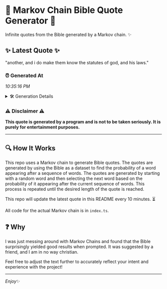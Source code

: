 # 📖 Markov Chain Bible Quote Generator 📖

Infinite quotes from the Bible generated by a Markov chain. ✨

## ✨ Latest Quote ✨
"another, and i do make them know the statutes of god, and his laws."

### ⏰ Generated At
*10:35:16 PM*

<details>
    <summary>🛠️ Generation Details</summary>
    <p>
        <strong>🌱 Seed:</strong> another,<br>
        <strong>🔄 Iterations:</strong> 13<br>
        <strong>📜 Context History:</strong><br>[ another, ]: and<br>[ another,, and ]: i<br>[ another,, and, i ]: do<br>[ another,, and, i, do ]: make<br>[ another,, and, i, do, make ]: them<br>[ another,, and, i, do, make, them ]: know<br>[ and, i, do, make, them, know ]: the<br>[ i, do, make, them, know, the ]: statutes<br>[ do, make, them, know, the, statutes ]: of<br>[ make, them, know, the, statutes, of ]: god,<br>[ them, know, the, statutes, of, god, ]: and<br>[ know, the, statutes, of, god,, and ]: his<br>[ the, statutes, of, god,, and, his ]: laws.<br>
    </p>
</details>

### ⚠️ Disclaimer ⚠️
**This quote is generated by a program and is not to be taken seriously. It is purely for entertainment purposes.**

---

## 🔍 How It Works

This repo uses a Markov chain to generate Bible quotes. The quotes are generated by using the Bible as a dataset to find the probability of a word appearing after a sequence of words. The quotes are generated by starting with a random word and then selecting the next word based on the probability of it appearing after the current sequence of words. This process is repeated until the desired length of the quote is reached.

This repo will update the latest quote in this README every 10 minutes. ⏳

All code for the actual Markov chain is in `index.ts`.

## ❓ Why

I was just messing around with Markov Chains and found that the Bible surprisingly yielded good results when prompted. 
It was suggested by a friend, and I am in no way christian.

Feel free to adjust the text further to accurately reflect your intent and experience with the project!

---

*Enjoy*✨
